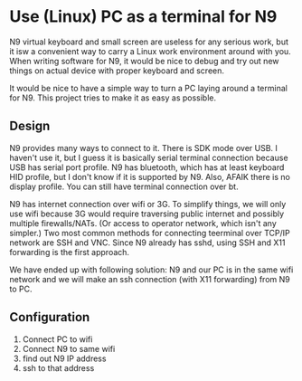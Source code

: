# Use (Linux) PC as a terminal for N9 #

N9 virtual keyboard and small screen are useless for any serious work,
but it isw a convenient way to carry a Linux work environment around 
with you. When writing software for N9, it would be nice to debug and try 
out new things on actual device with proper keyboard and screen.

It would be nice to have a simple way to turn a PC laying around a terminal
for N9. This project tries to make it as easy as possible.

## Design ##

N9 provides many ways to connect to it. There is SDK mode over USB. 
I haven't use it, but I guess it is basically serial terminal connection 
because USB has serial port profile. N9 has bluetooth, which has at least
keyboard HID profile, but I don't know if it is supported by N9. Also, AFAIK 
there is no display profile. You can still have terminal connection over bt.

N9 has internet connection over wifi or 3G. To simplify things, we will 
only use wifi because 3G would require traversing public internet and possibly
multiple firewalls/NATs. (Or access to operator network, which isn't any 
simpler.) Two most common methods for connecting teerminal over TCP/IP network
are SSH and VNC. Since N9 already has sshd, using SSH and X11 forwarding is 
the first approach.

We have ended up with following solution: N9 and our PC is in the same wifi
network and we will make an ssh connection (with X11 forwarding) from N9 to PC.

## Configuration ##

1. Connect PC to wifi
2. Connect N9 to same wifi
3. find out N9 IP address
4. ssh to that address

